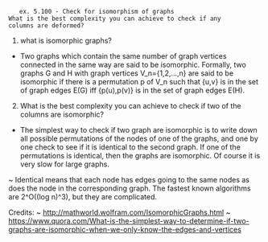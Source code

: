 	   ex. 5.100 - Check for isomorphism of graphs
    What is the best complexity you can achieve to check if any 			        columns are deformed?

1. what is isomorphic graphs?
- Two graphs which contain the same number of graph vertices connected in the same way are said to be isomorphic. Formally, two graphs  G and H with graph vertices V_n={1,2,...,n} are said to be isomorphic if there is a permutation p of V_n such that {u,v} is in the set of graph edges E(G) iff {p(u),p(v)} is in the set of graph edges E(H).

2. What is the best complexity you can achieve to check if two of the columns are isomorphic?
- The simplest way to check if two graph are isomorphic is to write down all possible permutations of the nodes of one of the graphs, and one by one check to see if it is identical to the second graph.
 If one of the permutations is identical, then the graphs are isomorphic. Of course it is very slow for large graphs.

~ Identical means that each node has edges going to the same nodes as does the node in the corresponding graph.
 The fastest known algorithms are 2^O((log n)^3), but they are complicated.

Credits: 
~ http://mathworld.wolfram.com/IsomorphicGraphs.html
~ https://www.quora.com/What-is-the-simplest-way-to-determine-if-two-graphs-are-isomorphic-when-we-only-know-the-edges-and-vertices

